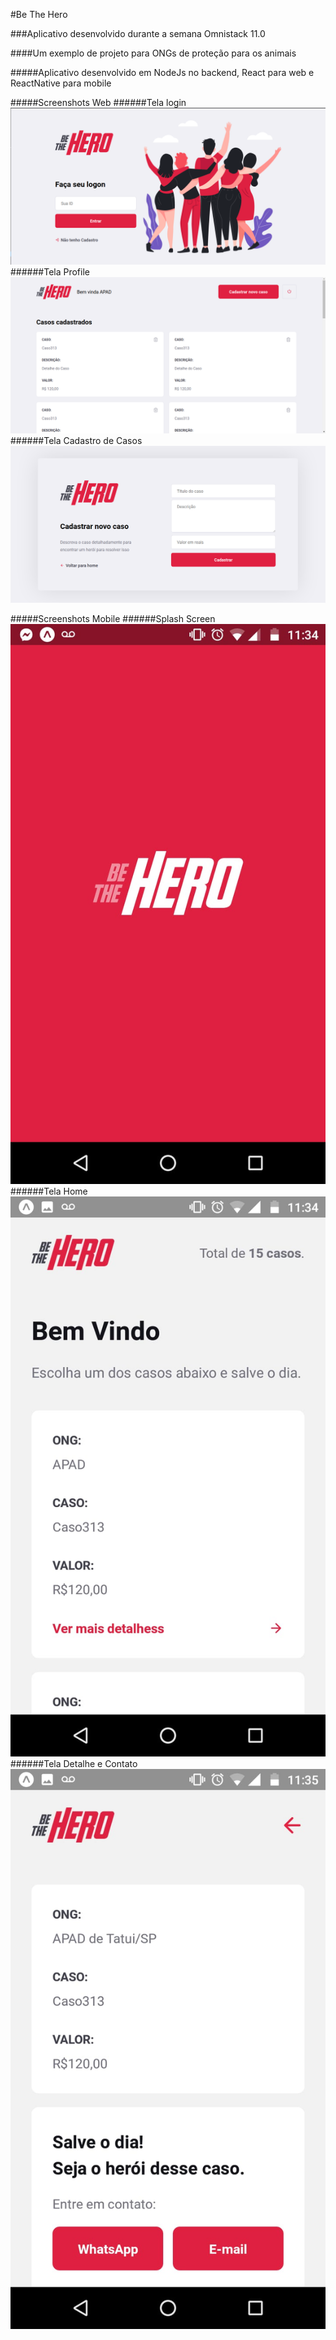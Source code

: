 #Be The Hero

###Aplicativo desenvolvido durante a semana Omnistack 11.0

####Um exemplo de projeto para ONGs de proteção para os animais

#####Aplicativo desenvolvido em NodeJs no backend, React para web e ReactNative para mobile

#####Screenshots Web
######Tela login
<img src="screenshot/frontend/screen-login.png">
<br>
######Tela Profile
<img src="screenshot/frontend/screen-home.png">
<br>
######Tela Cadastro de Casos
<img src="screenshot/frontend/screen-new-incident.png">
<br>


#####Screenshots Mobile
######Splash Screen
<img src="screenshot/mobile/splash-screen.jpeg">
<br>
######Tela Home
<img src="screenshot/mobile/screen-home.jpeg">
<br>
######Tela Detalhe e Contato
<img src="screenshot/mobile/screen-detail-contact.jpeg">
